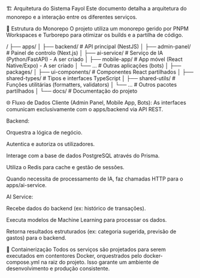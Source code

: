 🏗️ Arquitetura do Sistema Fayol
Este documento detalha a arquitetura do monorepo e a interação entre os diferentes serviços.

📂 Estrutura do Monorepo
O projeto utiliza um monorepo gerido por PNPM Workspaces e Turborepo para otimizar os builds e a partilha de código.

/
├── apps/
│   ├── backend/         # API principal (NestJS)
│   ├── admin-panel/     # Painel de controlo (Next.js)
│   ├── ai-service/      # Serviço de IA (Python/FastAPI) - A ser criado
│   ├── mobile-app/      # App móvel (React Native/Expo) - A ser criado
│   └── ...              # Outras aplicações (bots)
│
├── packages/
│   ├── ui-components/   # Componentes React partilhados
│   ├── shared-types/    # Tipos e interfaces TypeScript
│   ├── shared-utils/    # Funções utilitárias (formatters, validators)
│   └── ...              # Outros pacotes partilhados
│
└── docs/                # Documentação do projeto

🌐 Fluxo de Dados
Cliente (Admin Panel, Mobile App, Bots): As interfaces comunicam exclusivamente com o apps/backend via API REST.

Backend:

Orquestra a lógica de negócio.

Autentica e autoriza os utilizadores.

Interage com a base de dados PostgreSQL através do Prisma.

Utiliza o Redis para cache e gestão de sessões.

Quando necessita de processamento de IA, faz chamadas HTTP para o apps/ai-service.

AI Service:

Recebe dados do backend (ex: histórico de transações).

Executa modelos de Machine Learning para processar os dados.

Retorna resultados estruturados (ex: categoria sugerida, previsão de gastos) para o backend.

🐳 Containerização
Todos os serviços são projetados para serem executados em contentores Docker, orquestrados pelo docker-compose.yml na raiz do projeto. Isso garante um ambiente de desenvolvimento e produção consistente.
